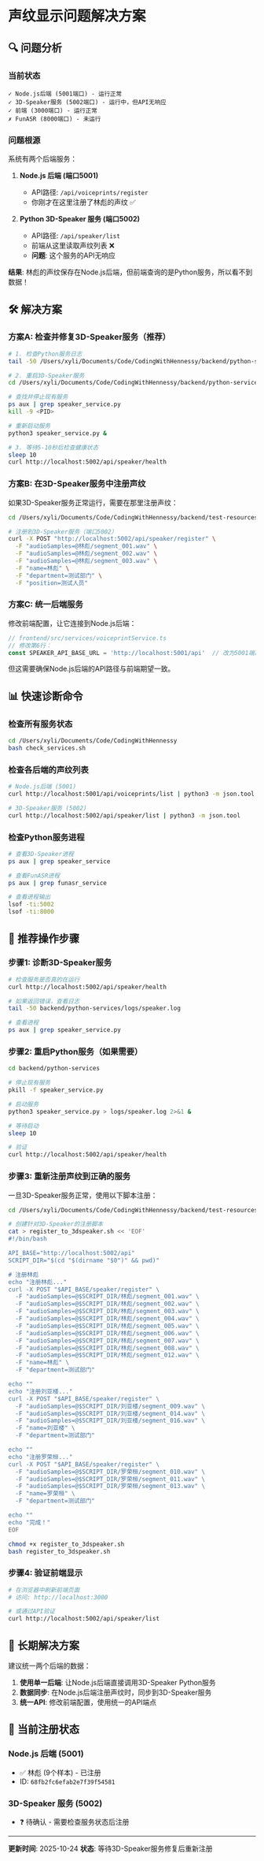 # 声纹显示问题解决方案

## 🔍 问题分析

### 当前状态
```
✓ Node.js后端 (5001端口) - 运行正常
✓ 3D-Speaker服务 (5002端口) - 运行中，但API无响应
✓ 前端 (3000端口) - 运行正常
✗ FunASR (8000端口) - 未运行
```

### 问题根源

系统有两个后端服务：

1. **Node.js 后端 (端口5001)**
   - API路径: `/api/voiceprints/register`
   - 你刚才在这里注册了林彪的声纹 ✅

2. **Python 3D-Speaker 服务 (端口5002)**
   - API路径: `/api/speaker/list`
   - 前端从这里读取声纹列表 ❌
   - **问题**: 这个服务的API无响应

**结果**: 林彪的声纹保存在Node.js后端，但前端查询的是Python服务，所以看不到数据！

## 🛠️ 解决方案

### 方案A: 检查并修复3D-Speaker服务（推荐）

```bash
# 1. 检查Python服务日志
tail -50 /Users/xyli/Documents/Code/CodingWithHennessy/backend/python-services/logs/speaker.log

# 2. 重启3D-Speaker服务
cd /Users/xyli/Documents/Code/CodingWithHennessy/backend/python-services

# 查找并停止现有服务
ps aux | grep speaker_service.py
kill -9 <PID>

# 重新启动服务
python3 speaker_service.py &

# 3. 等待5-10秒后检查健康状态
sleep 10
curl http://localhost:5002/api/speaker/health
```

### 方案B: 在3D-Speaker服务中注册声纹

如果3D-Speaker服务正常运行，需要在那里注册声纹：

```bash
cd /Users/xyli/Documents/Code/CodingWithHennessy/backend/test-resources/audio/speaker_samples

# 注册到3D-Speaker服务（端口5002）
curl -X POST "http://localhost:5002/api/speaker/register" \
  -F "audioSamples=@林彪/segment_001.wav" \
  -F "audioSamples=@林彪/segment_002.wav" \
  -F "audioSamples=@林彪/segment_003.wav" \
  -F "name=林彪" \
  -F "department=测试部门" \
  -F "position=测试人员"
```

### 方案C: 统一后端服务

修改前端配置，让它连接到Node.js后端：

```typescript
// frontend/src/services/voiceprintService.ts
// 修改第6行：
const SPEAKER_API_BASE_URL = 'http://localhost:5001/api'  // 改为5001端口
```

但这需要确保Node.js后端的API路径与前端期望一致。

## 📊 快速诊断命令

### 检查所有服务状态
```bash
cd /Users/xyli/Documents/Code/CodingWithHennessy
bash check_services.sh
```

### 检查各后端的声纹列表

```bash
# Node.js后端 (5001)
curl http://localhost:5001/api/voiceprints/list | python3 -m json.tool

# 3D-Speaker服务 (5002)
curl http://localhost:5002/api/speaker/list | python3 -m json.tool
```

### 检查Python服务进程
```bash
# 查看3D-Speaker进程
ps aux | grep speaker_service

# 查看FunASR进程
ps aux | grep funasr_service

# 查看进程输出
lsof -ti:5002
lsof -ti:8000
```

## 🚀 推荐操作步骤

### 步骤1: 诊断3D-Speaker服务

```bash
# 检查服务是否真的在运行
curl http://localhost:5002/api/speaker/health

# 如果返回错误，查看日志
tail -50 backend/python-services/logs/speaker.log

# 查看进程
ps aux | grep speaker_service.py
```

### 步骤2: 重启Python服务（如果需要）

```bash
cd backend/python-services

# 停止现有服务
pkill -f speaker_service.py

# 启动服务
python3 speaker_service.py > logs/speaker.log 2>&1 &

# 等待启动
sleep 10

# 验证
curl http://localhost:5002/api/speaker/health
```

### 步骤3: 重新注册声纹到正确的服务

一旦3D-Speaker服务正常，使用以下脚本注册：

```bash
cd /Users/xyli/Documents/Code/CodingWithHennessy/backend/test-resources/audio/speaker_samples

# 创建针对3D-Speaker的注册脚本
cat > register_to_3dspeaker.sh << 'EOF'
#!/bin/bash

API_BASE="http://localhost:5002/api"
SCRIPT_DIR="$(cd "$(dirname "$0")" && pwd)"

# 注册林彪
echo "注册林彪..."
curl -X POST "$API_BASE/speaker/register" \
  -F "audioSamples=@$SCRIPT_DIR/林彪/segment_001.wav" \
  -F "audioSamples=@$SCRIPT_DIR/林彪/segment_002.wav" \
  -F "audioSamples=@$SCRIPT_DIR/林彪/segment_003.wav" \
  -F "audioSamples=@$SCRIPT_DIR/林彪/segment_004.wav" \
  -F "audioSamples=@$SCRIPT_DIR/林彪/segment_005.wav" \
  -F "audioSamples=@$SCRIPT_DIR/林彪/segment_006.wav" \
  -F "audioSamples=@$SCRIPT_DIR/林彪/segment_007.wav" \
  -F "audioSamples=@$SCRIPT_DIR/林彪/segment_008.wav" \
  -F "audioSamples=@$SCRIPT_DIR/林彪/segment_012.wav" \
  -F "name=林彪" \
  -F "department=测试部门"

echo ""
echo "注册刘亚楼..."
curl -X POST "$API_BASE/speaker/register" \
  -F "audioSamples=@$SCRIPT_DIR/刘亚楼/segment_009.wav" \
  -F "audioSamples=@$SCRIPT_DIR/刘亚楼/segment_014.wav" \
  -F "audioSamples=@$SCRIPT_DIR/刘亚楼/segment_016.wav" \
  -F "name=刘亚楼" \
  -F "department=测试部门"

echo ""
echo "注册罗荣桓..."
curl -X POST "$API_BASE/speaker/register" \
  -F "audioSamples=@$SCRIPT_DIR/罗荣桓/segment_010.wav" \
  -F "audioSamples=@$SCRIPT_DIR/罗荣桓/segment_011.wav" \
  -F "audioSamples=@$SCRIPT_DIR/罗荣桓/segment_013.wav" \
  -F "name=罗荣桓" \
  -F "department=测试部门"

echo ""
echo "完成！"
EOF

chmod +x register_to_3dspeaker.sh
bash register_to_3dspeaker.sh
```

### 步骤4: 验证前端显示

```bash
# 在浏览器中刷新前端页面
# 访问: http://localhost:3000

# 或通过API验证
curl http://localhost:5002/api/speaker/list
```

## 🔧 长期解决方案

建议统一两个后端的数据：

1. **使用单一后端**: 让Node.js后端直接调用3D-Speaker Python服务
2. **数据同步**: 在Node.js后端注册声纹时，同步到3D-Speaker服务
3. **统一API**: 修改前端配置，使用统一的API端点

## 📝 当前注册状态

### Node.js 后端 (5001)
- ✅ 林彪 (9个样本) - 已注册
- ID: `68fb2fc6efab2e7f39f54581`

### 3D-Speaker 服务 (5002)
- ❓ 待确认 - 需要检查服务状态后注册

---

**更新时间**: 2025-10-24
**状态**: 等待3D-Speaker服务修复后重新注册
